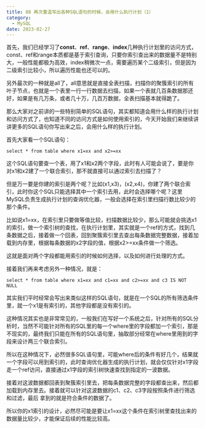 ```yaml
---
title: 88 再次重温写出各种SQL语句的时候，会用什么执行计划（1）
category:
  - MySQL
date: 2023-02-27
---
```


<!-- more -->


首先，我们已经学习了**const**、**ref**、**range**、**index**几种执行计划里的访问方式，const、ref和range本质都是基于索引查询，只要你索引查出来的数据量不是特别大，一般性能都极为高效，index稍微次一点，需要遍历某个二级索引，但是因为二级索引比较小，所以遍历性能也还可以的。

另外最次的一种就是all了，all意思就是直接全表扫描，扫描你的聚簇索引的所有叶子节点，也就是一个表里一行一行数据去扫描，如果一个表就几百条数据那还好，如果是有几万条，或者几十万，几百万数据，全表扫描基本就得跪了。

那么大家对之前讲的一些特别简单的SQL语句，其实都知道会用什么样的执行计划和访问方式了，也知道不同的访问方式是如何使用索引的，今天开始我们来继续讲讲更多的SQL语句你写出来之后，会用什么样的执行计划。

首先大家看一个SQL语句：

```
select * from table where x1=xx and x2>=xx
```

这个SQL语句要查一个表，用了x1和x2两个字段，此时有人可能会说了，要是你对x1和x2建了一个联合索引，那不就直接可以通过索引去扫描了？

但是万一要是你建的索引是两个呢？比如(x1,x3)，(x2,x4)，你建了两个联合索引，此时你这个SQL只能选择其中一个索引去用，此时会选择哪个呢？这里MySQL负责生成执行计划的查询优化器，一般会选择在索引里扫描行数比较少的那个条件。

比如说x1=xx，在索引里只要做等值比较，扫描数据比较少，那么可能就会挑选x1的索引，做一个索引树的查找，在执行计划里，其实就是一个ref的方式，找到几条数据之后，接着做一个回表，回到聚簇索引里去查出每条数据完整数据，接着加载到内存里，根据每条数据的x2字段的值，根据x2>=xx条件做一个筛选。

这就是面对两个字段都能用索引的时候如何选择，以及如何进行处理的方式。

接着我们再来考虑另外一种情况，就是：

```
select * from table where x1=xx and c1=xx and c2>=xx and c3 IS NOT NULL
```

其实我们平时经常会写出来类似这样的SQL语句，就是在一个SQL的所有筛选条件里，就一个x1是有索引的，其他字段都是没有索引的。

这种情况其实也是非常常见的，一般我们在写好一个系统之后，针对所有的SQL分析时，当然不可能针对所有的SQL里的每一个where里的字段都加一个索引，那是不现实的，最终我们只能在所有的SQL语句里，抽取部分经常在where里用到的字段来设计两三个联合索引。

所以在这种情况下，必然很多SQL语句里，可能where后的条件有好几个，结果就一个字段可以用到索引的，此时查询优化器生成的执行计划，就会仅仅针对x1字段走一个ref访问，直接通过x1字段的索引树快速查找到指定的一波数据。

接着对这波数据都回表到聚簇索引里去，把每条数据完整的字段都查出来，然后都加载到内存里去。接着就可以针对这波数据的c1、c2、c3字段按照条件进行筛选和过滤，最后 拿到的就是符合条件的数据了。

所以你的x1索引的设计，必然尽可能是要让x1=xx这个条件在索引树里查找出来的数据量比较少，才能保证后续的性能比较高。
